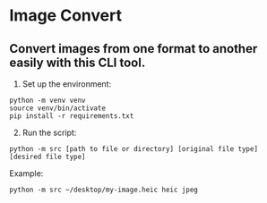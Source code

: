 # Image Convert

## Convert images from one format to another easily with this CLI tool.

1. Set up the environment:

```shell
python -m venv venv
source venv/bin/activate
pip install -r requirements.txt
```

2. Run the script:

```shell
python -m src [path to file or directory] [original file type] [desired file type]
```

Example:

```shell
python -m src ~/desktop/my-image.heic heic jpeg
```
